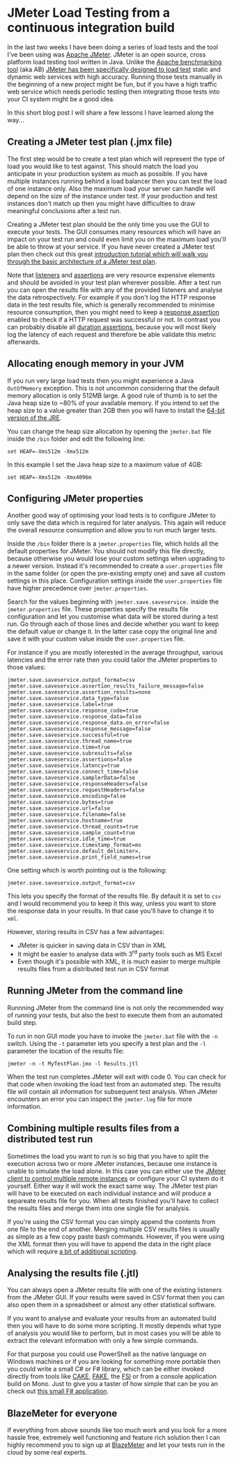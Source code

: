 ﻿<!--
    Tags: jmeter load-testing
-->

# JMeter Load Testing from a continuous integration build

In the last two weeks I have been doing a series of load tests and the tool I've been using was [Apache JMeter](http://jmeter.apache.org/). JMeter is an open source, cross platform load testing tool written in Java. Unlike the [Apache benchmarking tool](https://httpd.apache.org/docs/2.4/programs/ab.html) (aka AB) [JMeter has been specifically designed to load test](http://stackoverflow.com/a/10264501/1693158) static and dynamic web services with high accuracy. Running those tests manually in the beginning of a new project might be fun, but if you have a high traffic web service which needs periodic testing then integrating those tests into your CI system might be a good idea.

In this short blog post I will share a few lessons I have learned along the way...

## Creating a JMeter test plan (.jmx file)

The first step would be to create a test plan which will represent the type of load you would like to test against. This should match the load you anticipate in your production system as much as possible. If you have multiple instances running behind a load balancer then you can test the load of one instance only. Also the maximum load your server can handle will depend on the size of the instance under test. If your production and test instances don't match up then you might have difficulties to draw meaningful conclusions after a test run.

Creating a JMeter test plan should be the only time you use the GUI to execute your tests. The GUI consumes many resources which will have an impact on your test run and could even limit you on the maximum load you'll be able to throw at your service. If you have never created a JMeter test plan then check out this great [introduction tutorial which will walk you through the basic architecture of a JMeter test plan](http://jmeter.apache.org/usermanual/build-web-test-plan.html).

Note that [listeners](http://jmeter.apache.org/usermanual/component_reference.html#listeners) and [assertions](http://jmeter.apache.org/usermanual/component_reference.html#assertions) are very resource expensive elements and should be avoided in your test plan wherever possible. After a test run you can open the results file with any of the provided listeners and analyse the data retrospectively. For example if you don't log the HTTP response data in the test results file, which is generally recommended to minimise resource consumption, then you might need to keep a [response assertion](http://jmeter.apache.org/usermanual/component_reference.html#Response_Assertion) enabled to check if a HTTP request was successful or not. In contrast you can probably disable all [duration assertions](http://jmeter.apache.org/usermanual/component_reference.html#Duration_Assertion), because you will most likely log the latency of each request and therefore be able validate this metric afterwards.

## Allocating enough memory in your JVM

If you run very large load tests then you might experience a Java `OutOfMemory` exception. This is not uncommon considering that the default memory allocation is only 512MB large. A good rule of thumb is to set the Java heap size to ~80% of your available memory. If you intend to set the heap size to a value greater than 2GB then you will have to install the [64-bit version of the JRE](http://www.oracle.com/technetwork/java/javase/downloads/jre8-downloads-2133155.html).

You can change the heap size allocation by opening the `jmeter.bat` file inside the `/bin` folder and edit the following line:

<pre><code>set HEAP=-Xms512m -Xmx512m</code></pre>

In this example I set the Java heap size to a maximum value of 4GB:

<pre><code>set HEAP=-Xms512m -Xmx4096m</code></pre>

## Configuring JMeter properties

Another good way of optimising your load tests is to configure JMeter to only save the data which is required for later analysis. This again will reduce the overall resource consumption and allow you to run much larger tests.

Inside the `/bin` folder there is a `jmeter.properties` file, which holds all the default properties for JMeter. You should not modify this file directly, because otherwise you would lose your custom settings when upgrading to a newer version. Instead it's recommended to create a `user.properties` file in the same folder (or open the pre-existing empty one) and save all custom settings in this place. Configuration settings inside the `user.properties` file have higher precedence over `jmeter.properties`.

Search for the values beginning with `jmeter.save.saveservice.` inside the `jmeter.properties` file. These properties specify the results file configuration and let you customise what data will be stored during a test run. Go through each of those lines and decide whether you want to keep the default value or change it. In the latter case copy the original line and save it with your custom value inside the `user.properties` file.

For instance if you are mostly interested in the average throughput, various latencies and the error rate then you could tailor the JMeter properties to those values:

<pre><code>jmeter.save.saveservice.output_format=csv
jmeter.save.saveservice.assertion_results_failure_message=false
jmeter.save.saveservice.assertion_results=none
jmeter.save.saveservice.data_type=false
jmeter.save.saveservice.label=true
jmeter.save.saveservice.response_code=true
jmeter.save.saveservice.response_data=false
jmeter.save.saveservice.response_data.on_error=false
jmeter.save.saveservice.response_message=false
jmeter.save.saveservice.successful=true
jmeter.save.saveservice.thread_name=true
jmeter.save.saveservice.time=true
jmeter.save.saveservice.subresults=false
jmeter.save.saveservice.assertions=false
jmeter.save.saveservice.latency=true
jmeter.save.saveservice.connect_time=false
jmeter.save.saveservice.samplerData=false
jmeter.save.saveservice.responseHeaders=false
jmeter.save.saveservice.requestHeaders=false
jmeter.save.saveservice.encoding=false
jmeter.save.saveservice.bytes=true
jmeter.save.saveservice.url=false
jmeter.save.saveservice.filename=false
jmeter.save.saveservice.hostname=true
jmeter.save.saveservice.thread_counts=true
jmeter.save.saveservice.sample_count=true
jmeter.save.saveservice.idle_time=true
jmeter.save.saveservice.timestamp_format=ms
jmeter.save.saveservice.default_delimiter=,
jmeter.save.saveservice.print_field_names=true</code></pre>

One setting which is worth pointing out is the following:

<pre><code>jmeter.save.saveservice.output_format=csv</code></pre>

This lets you specify the format of the results file. By default it is set to `csv` and I would recommend you to keep it this way, unless you want to store the response data in your results. In that case you'll have to change it to `xml`.

However, storing results in CSV has a few advantages:

- JMeter is quicker in saving data in CSV than in XML
- It might be easier to analyse data with 3<sup>rd</sup> party tools such as MS Excel
- Even though it's possible with XML, it is much easier to merge multiple results files from a distributed test run in CSV format

## Running JMeter from the command line

Runnning JMeter from the command line is not only the recommended way of running your tests, but also the best to execute them from an automated build step.

To run in non GUI mode you have to invoke the `jmeter.bat` file with the `-n` switch. Using the `-t` parameter lets you specify a test plan and the `-l` parameter the location of the results file:

<pre><code>jmeter -n -t MyTestPlan.jmx -l Results.jtl</code></pre>

When the test run completes JMeter will exit with code 0. You can check for that code when invoking the load test from an automated step. The results file will contain all information for subsequent test analysis. When JMeter encounters an error you can inspect the `jmeter.log` file for more information.

## Combining multiple results files from a distributed test run

Sometimes the load you want to run is so big that you have to split the execution across two or more JMeter instances, because one instance is unable to simulate the load alone. In this case you can either use the [JMeter client to control multiple remote instances](http://jmeter.apache.org/usermanual/remote-test.html) or configure your CI system do it yourself. Either way it will work the exact same way. The JMeter test plan will have to be executed on each individual instance and will produce a separeate results file for you. When all tests finished you'll have to collect the results files and merge them into one single file for analysis.

If you're using the CSV format you can simply append the contents from one file to the end of another. Merging multiple CSV results files is usually as simple as a few copy paste bash commands. However, if you were using the XML format then you will have to append the data in the right place which will require [a bit of additional scripting](http://stackoverflow.com/a/35783873/1693158).

## Analysing the results file (.jtl)

You can always open a JMeter results file with one of the existing listeners from the JMeter GUI. If your results were saved in CSV format then you can also open them in a spreadsheet or almost any other statistical software.

If you want to analyse and evaluate your results from an automated build then you will have to do some more scripting. It mostly depends what type of analysis you would like to perform, but in most cases you will be able to extract the relevant information with only a few simple commands.

For that purpose you could use PowerShell as the native language on Windows machines or if you are looking for something more portable then you could write a small C# or F# library, which can be either invoked directly from tools like [CAKE](http://cakebuild.net/), [FAKE](http://fsharp.github.io/FAKE/), the [FSI](https://docs.microsoft.com/en-us/dotnet/fsharp/tutorials/fsharp-interactive/) or from a console application build on Mono. Just to give you a taster of how simple that can be you an check out [this small F# application](https://github.com/dustinmoris/JMeterResultsAnalyser).

## BlazeMeter for everyone

If everything from above sounds like too much work and you look for a more hassle free, extremely well functioning and feature rich solution then I can highly recommend you to sign up at [BlazeMeter](https://www.blazemeter.com/) and let your tests run in the cloud by some real experts.